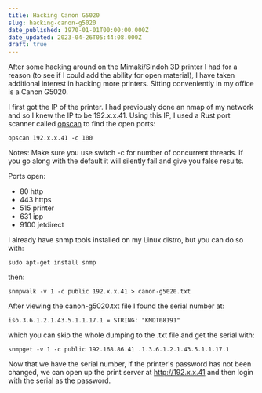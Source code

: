 ```yaml
---
title: Hacking Canon G5020
slug: hacking-canon-g5020
date_published: 1970-01-01T00:00:00.000Z
date_updated: 2023-04-26T05:44:08.000Z
draft: true
---
```


After some hacking around on the Mimaki/Sindoh 3D printer I had for a reason (to see if I could add the ability for open material), I have taken additional interest in hacking more printers. Sitting conveniently in my office is a Canon G5020.

I first got the IP of the printer. I had previously done an nmap of my network and so I knew the IP to be 192.x.x.41. Using this IP, I used a Rust port scanner called [opscan](https://github.com/sigoden/opscan) to find the open ports:

`opscan 192.x.x.41 -c 100`

Notes: Make sure you use switch -c for number of concurrent threads. If you go along with the default it will silently fail and give you false results.

Ports open:

- 80 http
- 443 https
- 515 printer
- 631 ipp
- 9100 jetdirect

I already have snmp tools installed on my Linux distro, but you can do so with:

`sudo apt-get install snmp`

then:

`snmpwalk -v 1 -c public 192.x.x.41 > canon-g5020.txt`

After viewing the canon-g5020.txt file I found the serial number at:

`iso.3.6.1.2.1.43.5.1.1.17.1 = STRING: "KMDT08191"`

which you can skip the whole dumping to the .txt file and get the serial with:

`snmpget -v 1 -c public 192.168.86.41 .1.3.6.1.2.1.43.5.1.1.17.1`

Now that we have the serial number, if the printer's password has not been changed, we can open up the print server at http://192.x.x.41 and then login with the serial as the password.
